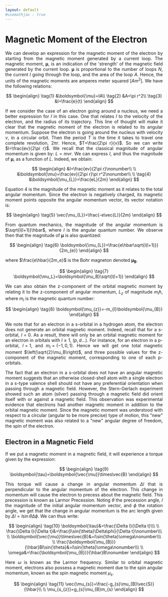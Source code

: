 ```yaml
---
layout: default
#usemathjax : true
---
```

# Magnetic Moment of the Electron
<div align="justify">

We can develop an expression for the magnetic moment of the electron by starting from the magnetic moment generated by a current loop.
The magnetic moment, $\boldsymbol{\mu}$, is an indication of the 'strength' of the magnetic field generated by the current loop.
$\boldsymbol{\mu}$ is proportional to the number of loops $N$, the current $I$ going through the loop, and the area of the loop $A$. Hence, 
the units of the magnetic moments are amperes meter squared $[Am^2]$. We have the following relations:

$$
\begin{align}
    \tag{1}
     &\boldsymbol{\mu}=IA\\
    \tag{2}
     &A=\pi r^2\\
    \tag{3}
        &I=\frac{e}{t}
\end{align}
$$

If we consider the case of an electron going around a nucleus, we need a better expression for $I$ in this case. One that relates $I$ to the velocity of the electron, and the radius of its trajectory. This line of thought will make it clear that the magnetic moment of the electron is related to its angular 
momentum.
Suppose the electron is going around the nucleus with velocity $v$, in a circular orbit. 
Then the period $T$ is the time it takes to travel one complete revolution, $2\pi r$. 
Hence, $T=\frac{2\pi r}{v}$. 
So we can write $I=\frac{ev}{2\pi r}$. 
We recall that the classical magnitude of angular momentum is given by: $L=mvr$. We can express $I$, 
and thus the magnitude of $\mathbf{\mu}$, as a function of $L$. Indeed, we obtain:

$$
\begin{align}
    &I=\frac{ev}{2\pi r}\nonumber\\
    \\
    &\boldsymbol{\mu}=\frac{ev}{2\pi r}\pi r^2\nonumber\\
    \\
    \tag{4}
    &\boldsymbol{\mu_{L}}=\frac{eL}{2m}
\end{align}
$$

Equation 4 is the magnitude of the magnetic moment as it relates to the total angular momentum.
Since the electron is negatively charged, its magnetic moment points opposite the angular momentum vector, its vector notation is: 

$$
\begin{align}
\tag{5}
\vec{\mu_{L}}=\frac{-e\vec{L}}{2m}
\end{align}
$$

From quantum mechanics, the magnitude of the angular momentum is
$\sqrt{l(l+1)}\hbar$, where $l$ is the angular quantum number. 
We observe then that the magnitude of $\mathbf{\mu}$ is also quantized:

$$
\begin{align}
    \tag{6}
     \boldsymbol{\mu_{L}}=\frac{e\hbar\sqrt{l(l+1)}}{2m_{e}}
\end{align}
$$

where $\frac{e\hbar}{2m_e}$ is the Bohr magneton denoted $\boldsymbol{\mu_B}$.

$$
\begin{align}
\tag{7}
    \boldsymbol{\mu_L}=\boldsymbol{\mu_B}\sqrt{l(l+1)}
\end{align}
$$

We can also obtain the z-component of the orbital magnetic moment by relating it to the z-component of angular 
momentum, $L_z$ of magnitude $m_l\hbar$, where $m_l$ is the magnetic quantum number:

$$
\begin{align}
\tag{8}
    \boldsymbol{\mu_{z}}=-m_{l}\boldsymbol{\mu_{B}}
\end{align}
$$

We note that for an electron in a s-orbital in a hydrogen atom, the electron does not generate an orbital magnetic moment. 
Indeed, recall that for a s-orbital, $l=0$. As a result, there will only be an orbital magnetic moment for an electron in orbitals with $l\geq 1$, $\left(p,d ...\right)$.
For instance, for an electron in a p-orbital, $l=1$, and $m_l=\left(-1,0,1\right)$. Hence we will get one total magnetic moment $\left(\sqrt{2}\mu_B\right)$, 
and three possible values for the z-component of the magnetic moment, corresponding to one of each p-orbitals.  

The fact that an electron in a s-orbital does not have an angular magnetic moment suggests that an otherwise closed-shell atom with a single electron in a s-type valence shell 
should not have any preferential orientation when passing through a magnetic field. However, the Stern-Gerlach experiment showed such an atom (silver) passing through a magnetic field did orient itself with or against a magnetic field. This observation was experimental evidence that electrons had another magnetic moment
in addition to the orbital magnetic moment. Since the magnetic moment was understood with respect to a circular (angular to be more precise) type of motion, this "new" magnetic moment was also related to a "new" angular degree of freedom, the spin of the electron.

</div>

## Electron in a Magnetic Field
<div align="justify">

If we put a magnetic moment in a magnetic field, it will experience a torque given by the expression:

$$
\begin{align}
\tag{9}
    \boldsymbol{\tau}=\boldsymbol{\vec{\mu}}\times\vec{B}
\end{align}
$$

This torque will cause a change in angular momentum $\Delta l$ that is perpendicular to the 
angular momentum of the electron. 
This change in momentum will cause the electron to precess about the magnetic field. 
This precession is known as Larmor Precession. Noting $\theta$ the precession angle, $l$ the magnitude
of the initial angular momentum vector, and $\phi$ the rotation angle, we get that the change in angular momentum is the arc length
given by $\Delta l = l\sin{\theta} \Delta \phi$. We can thus write:

$$
\begin{align}
\tag{10}
    \boldsymbol{\tau}&=\frac{\Delta l}{\Delta t}\\\
    \\
    \frac{\Delta l}{\Delta t}&=\frac{l\sin{\theta}\Delta\phi}{\Delta t}\nonumber\\\
    \\
    \boldsymbol{\vec{\mu}}\times\vec{B}&=l\sin{\theta}\omega\nonumber\\\
    \\
    \frac{\boldsymbol{\mu_{B}}}{\hbar}Bl\sin{\theta}&=l\sin{\theta}\omega\nonumber\\\
    \\
    \omega&=\frac{\boldsymbol{\mu_{B}}}{\hbar}B\nonumber
\end{align}
$$

Here $\omega$ is known as the Larmor frequency.
Similar to orbital magnetic moment, 
electrons also possess a magnetic moment due to the spin angular momentum, 
known as the spin magnetic moment $\mu_{s}$.

$$
\begin{align}
\tag{11}
    \vec{\mu_{s}}=\frac{-g_{s}\mu_{B}\vec{S}}{\hbar}\\
    \\
    \mu_{s_{z}}=g_{s}\mu_{B}m_{s}
\end{align}
$$

</div>
